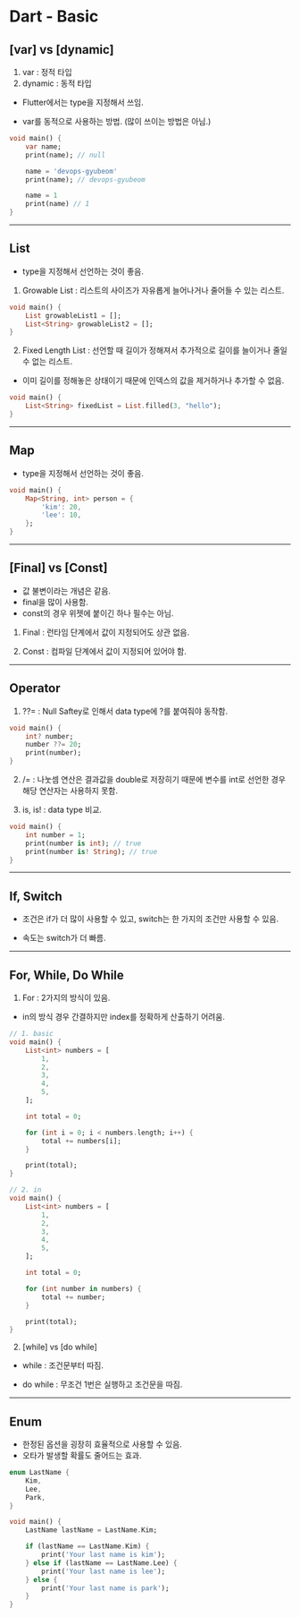 # Dart - Basic

## [var] vs [dynamic]

1. var : 정적 타입
2. dynamic : 동적 타입

- Flutter에서는 type을 지정해서 쓰임.

- var를 동적으로 사용하는 방법. (많이 쓰이는 방법은 아님.)

```dart
void main() {
    var name;
    print(name); // null

    name = 'devops-gyubeom'
    print(name); // devops-gyubeom

    name = 1
    print(name) // 1
}
```

---

## List

- type을 지정해서 선언하는 것이 좋음.

1. Growable List : 리스트의 사이즈가 자유롭게 늘어나거나 줄어들 수 있는 리스트.

```dart
void main() {
    List growableList1 = [];
    List<String> growableList2 = [];
}
```

2. Fixed Length List : 선언할 때 길이가 정해져서 추가적으로 길이를 늘이거나 줄일 수 없는 리스트.

- 이미 길이를 정해놓은 상태이기 때문에 인덱스의 값을 제거하거나 추가할 수 없음.

```dart
void main() {
    List<String> fixedList = List.filled(3, "hello");
}
```

---

## Map

- type을 지정해서 선언하는 것이 좋음.

```dart
void main() {
    Map<String, int> person = {
        'kim': 20,
        'lee': 10,
    };
}
```

---

## [Final] vs [Const]

- 값 불변이라는 개념은 같음.
- final을 많이 사용함.
- const의 경우 위젯에 붙이긴 하나 필수는 아님.

1. Final : 런타임 단계에서 값이 지정되어도 상관 없음.

2. Const : 컴파일 단계에서 값이 지정되어 있어야 함.

---

## Operator

1. ??= : Null Saftey로 인해서 data type에 ?를 붙여줘야 동작함.

```dart
void main() {
    int? number;
    number ??= 20;
    print(number);
}
```

2. /= : 나눗셈 연산은 결과값을 double로 저장히기 때문에 변수를 int로 선언한 경우 해당 연산자는 사용하지 못함.

3. is, is! : data type 비교.

```dart
void main() {
    int number = 1;
    print(number is int); // true
    print(number is! String); // true
}
```

---

## If, Switch

- 조건은 if가 더 많이 사용할 수 있고, switch는 한 가지의 조건만 사용할 수 있음.

- 속도는 switch가 더 빠름.

---

## For, While, Do While

1. For : 2가지의 방식이 있음.

- in의 방식 경우 간결하지만 index를 정확하게 산출하기 어려움.

```dart
// 1. basic
void main() {
    List<int> numbers = [
        1,
        2,
        3,
        4,
        5,
    ];

    int total = 0;

    for (int i = 0; i < numbers.length; i++) {
        total += numbers[i];
    }

    print(total);
}
```

```dart
// 2. in
void main() {
    List<int> numbers = [
        1,
        2,
        3,
        4,
        5,
    ];

    int total = 0;

    for (int number in numbers) {
        total += number;
    }

    print(total);
}
```

2. [while] vs [do while]

- while : 조건문부터 따짐.

- do while : 무조건 1번은 실행하고 조건문을 따짐.

---

## Enum

- 한정된 옵션을 굉장히 효율적으로 사용할 수 있음.
- 오타가 발생할 확률도 줄어드는 효과.

```dart
enum LastName {
    Kim,
    Lee,
    Park,
}

void main() {
    LastName lastName = LastName.Kim;

    if (lastName == LastName.Kim) {
        print('Your last name is kim');
    } else if (lastName == LastName.Lee) {
        print('Your last name is lee');
    } else {
        print('Your last name is park');
    }
}
```
